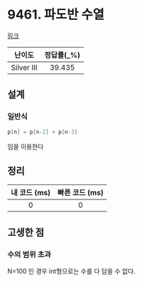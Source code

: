 # 9461. 파도반 수열

[링크](https://www.acmicpc.net/problem/9461)

|   난이도   | 정답률(\_%) |
| :--------: | :---------: |
| Silver III |   39.435    |

## 설계

### 일반식

```cpp
p[n] = p[n-2] + p[n-3]
```

임을 이용한다

## 정리

| 내 코드 (ms) | 빠른 코드 (ms) |
| :----------: | :------------: |
|      0       |       0        |

## 고생한 점

### 수의 범위 초과

N=100 인 경우 int형으로는 수를 다 담을 수 없다.
